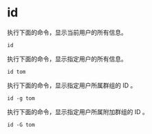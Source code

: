 # id

执行下面的命令，显示当前用户的所有信息。

```
id
```

执行下面的命令，显示指定用户的所有信息。

```
id tom
```

执行下面的命令，显示指定用户所属群组的 ID 。

```
id -g tom
```

执行下面的命令，显示指定用户所属附加群组的 ID 。

```
id -G tom
```


